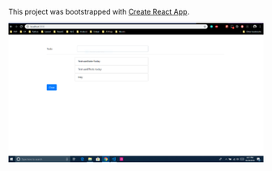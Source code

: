 This project was bootstrapped with [Create React App](https://github.com/facebook/create-react-app).

![](https://github.com/abel-masila/react-hooks/blob/master/Capture.PNG "Developer Tool screenshot")
